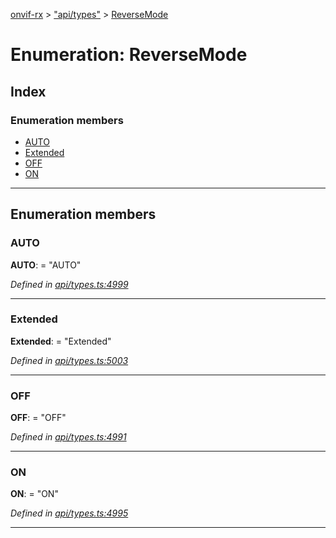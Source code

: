 [onvif-rx](../README.md) > ["api/types"](../modules/_api_types_.md) > [ReverseMode](../enums/_api_types_.reversemode.md)

# Enumeration: ReverseMode

## Index

### Enumeration members

* [AUTO](_api_types_.reversemode.md#auto)
* [Extended](_api_types_.reversemode.md#extended)
* [OFF](_api_types_.reversemode.md#off)
* [ON](_api_types_.reversemode.md#on)

---

## Enumeration members

<a id="auto"></a>

###  AUTO

**AUTO**:  = "AUTO"

*Defined in [api/types.ts:4999](https://github.com/patrickmichalina/onvif-rx/blob/1596479/src/api/types.ts#L4999)*

___
<a id="extended"></a>

###  Extended

**Extended**:  = "Extended"

*Defined in [api/types.ts:5003](https://github.com/patrickmichalina/onvif-rx/blob/1596479/src/api/types.ts#L5003)*

___
<a id="off"></a>

###  OFF

**OFF**:  = "OFF"

*Defined in [api/types.ts:4991](https://github.com/patrickmichalina/onvif-rx/blob/1596479/src/api/types.ts#L4991)*

___
<a id="on"></a>

###  ON

**ON**:  = "ON"

*Defined in [api/types.ts:4995](https://github.com/patrickmichalina/onvif-rx/blob/1596479/src/api/types.ts#L4995)*

___

